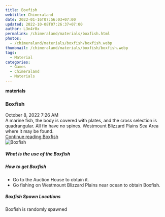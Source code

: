 ```yaml
---
title: Boxfish
webtitle: Chimeraland
date: 2022-01-16T07:56:03+07:00
updated: 2022-10-08T07:26:37+07:00
author: L3n4r0x
permalink: /chimeraland/materials/boxfish.html
photos:
  - /chimeraland/materials/boxfish/boxfish.webp
thumbnail: /chimeraland/materials/boxfish/boxfish.webp
tags:
  - Material
categories:
  - Games
  - Chimeraland
  - Materials
---
```


<section id="bootstrap-wrapper">
  <link
    rel="stylesheet"
    href="https://cdn.statically.io/gh/dimaslanjaka/Web-Manajemen/40ac3225/css/bootstrap-4.5-wrapper.css"
  />
  <div
    class="row g-0 border rounded overflow-hidden flex-md-row mb-4 shadow-sm position-relative"
  >
    <div class="col p-4 d-flex flex-column position-static">
      <strong class="d-inline-block mb-2 text-success">materials</strong>
      <h3 class="mb-0">Boxfish</h3>
      <div class="mb-1 text-muted">October 8, 2022 7:26 AM</div>
      <div class="mb-2 border p-1">
        A marine fish, the body is covered with plates, and the cross selection
        is quadrangular. All fin have no spines. Westmount Blizzard Plains Sea
        Area where it may be found.
      </div>
      <a href="#" class="stretched-link d-none">Continue reading Boxfish</a>
    </div>
    <div class="col-auto d-none d-lg-block">
      <img src="/chimeraland/materials/boxfish/boxfish.webp" alt="Boxfish" />
    </div>
  </div>
  <div class="row">
    <div class="col-lg-6 col-12 mb-2">
      <div class="card">
        <div class="card-body">
          <h5 class="card-title">What is the use of the Boxfish</h5>
          <div class="card-text"><ul></ul></div>
        </div>
      </div>
    </div>
    <div class="col-lg-6 col-12 mb-2">
      <div class="card">
        <div class="card-body">
          <h5 class="card-title">How to get Boxfish</h5>
          <div class="card-text">
            <ul>
              <li>Go to the Auction House to obtain it.</li>
              <li>
                Go fishing on Westmount Blizzard Plains near ocean to obtain
                Boxfish.
              </li>
            </ul>
          </div>
        </div>
      </div>
    </div>
    <div class="col-12 mb-2">
      <h5>Boxfish Spawn Locations</h5>
      <p>Boxfish is randomly spawned</p>
    </div>
  </div>
</section>